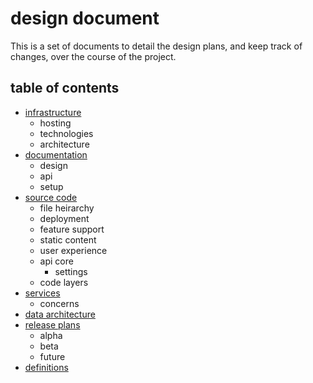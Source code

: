 
# design document

This is a set of documents to detail the design plans, and keep track of changes, over the course of the project.


## table of contents

- [infrastructure](infrastructure.md)
    - hosting
    - technologies
    - architecture
- [documentation](documentation.md)
    - design
    - api
    - setup
- [source code](source-code.md)
    - file heirarchy
    - deployment
    - feature support
    - static content
    - user experience
    - api core
        - settings
    - code layers
- [services](services.md)
    - concerns
- [data architecture](data-architecture.md)
- [release plans](release-plans.md)
    - alpha
    - beta
    - future
- [definitions](definitions.md)
